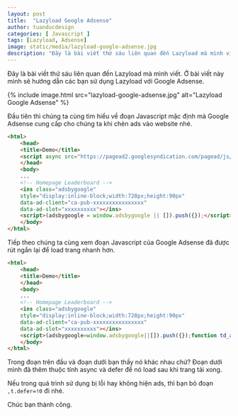 ```yaml
---
layout: post
title:  "Lazyload Google Adsense"
author: tuanducdesign
categories: [ Javascript ]
tags: [Lazyload, Adsense]
image: static/media/lazyload-google-adsense.jpg
description: "Đây là bài viết thứ sáu liên quan đến Lazyload mà mình viết. Ở bài viết này mình sẽ hướng dẫn các bạn sử dụng Lazyload với Google Adsense."
---
```


Đây là bài viết thứ sáu liên quan đến Lazyload mà mình viết. Ở bài viết này mình sẽ hướng dẫn các bạn sử dụng Lazyload với Google Adsense.

{% include image.html src="lazyload-google-adsense.jpg" alt="Lazyload Google Adsense" %}

Đầu tiên thì chúng ta cùng tìm hiểu về đoạn Javascript mặc định mà Google Adsense cung cấp cho chúng ta khi chèn ads vào website nhé.

```html
<html>
    <head>
    <title>Demo</title>
    <script async src="https://pagead2.googlesyndication.com/pagead/js/adsbygoogle.js"></script>
    </head>
    <body>
    ...
    <!-- Homepage Leaderboard -->
    <ins class="adsbygoogle"
    style="display:inline-block;width:728px;height:90px"
    data-ad-client="ca-pub-xxxxxxxxxxxxxxxx"
    data-ad-slot="xxxxxxxxxx"></ins>
    <script>(adsbygoogle = window.adsbygoogle || []).push({});</script>
    </body>
</html>
```

Tiếp theo chúng ta cùng xem đoạn Javascript của Google Adsense đã được rút ngắn lại để load trang nhanh hơn.

```html
<html>
    <head>
    <title>Demo</title>
    </head>
    <body>
    ...
    <!-- Homepage Leaderboard -->
    <ins class="adsbygoogle"
    style="display:inline-block;width:728px;height:90px"
    data-ad-client="ca-pub-xxxxxxxxxxxxxxxx"
    data-ad-slot="xxxxxxxxxx"></ins>
    <script>(adsbygoogle=window.adsbygoogle||[]).push({});function td_adsense(){var t=document.createElement("script");t.async=!0,t.defer=!0,t.src="https://pagead2.googlesyndication.com/pagead/js/adsbygoogle.js",document.body.appendChild(t)}window.addEventListener?window.addEventListener("load",td_adsense,!1):window.attachEvent?window.attachEvent("onload",td_adsense):window.onload=td_adsense;</script>
    </body>
</html>
```

Trong đoạn trên đầu và đoạn dưới bạn thấy nó khác nhau chứ? Đoạn dưới mình đã thêm thuộc tính async và defer để nó load sau khi trang tải xong.

Nếu trong quá trình sử dụng bị lỗi hay không hiện ads, thì bạn bỏ đoạn ```,t.defer=!0``` đi nhé.

Chúc bạn thành công.
